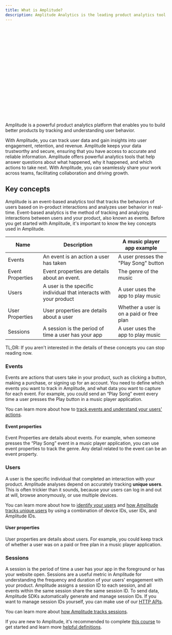 ```yaml
---
title: What is Amplitude?
description: Amplitude Analytics is the leading product analytics tool. It helps you gather and democratize data about how users engage with your apps.
---
```

<script src="https://fast.wistia.com/embed/medias/g704qzqk6e.jsonp" async></script><script src="https://fast.wistia.com/assets/external/E-v1.js" async></script><div class="wistia_responsive_padding" style="padding:56.25% 0 0 0;position:relative;"><div class="wistia_responsive_wrapper" style="height:100%;left:0;position:absolute;top:0;width:100%;"><div class="wistia_embed wistia_async_g704qzqk6e videoFoam=true" style="height:100%;position:relative;width:100%"><div class="wistia_swatch" style="height:100%;left:0;opacity:0;overflow:hidden;position:absolute;top:0;transition:opacity 200ms;width:100%;"><img src="https://fast.wistia.com/embed/medias/g704qzqk6e/swatch" style="filter:blur(5px);height:100%;object-fit:contain;width:100%;" alt="" aria-hidden="true" onload="this.parentNode.style.opacity=1;" /></div></div></div></div>

Amplitude is a powerful product analytics platform that enables you to build better products by tracking and understanding user behavior. 

With Amplitude, you can track user data and gain insights into user engagement, retention, and revenue. Amplitude keeps your data trustworthy and secure, ensuring that you have access to accurate and reliable information. Amplitude offers powerful analytics tools that help answer questions about what happened, why it happened, and which actions to take next. With Amplitude, you can seamlessly share your work across teams, facilitating collaboration and driving growth.

## Key concepts

Amplitude is an event-based analytics tool that tracks the behaviors of users based on in-product interactions and analyzes user behavior in real-time. Event-based analytics is the method of tracking and analyzing interactions between users and your product, also known as events. Before you get started with Amplitude, it's important to know the key concepts used in Amplitude. 

|Name|Description|A music player app example|
|---|-----------|-----------|
|Events|An event is an action a user has taken|A user presses the "Play Song" button|
|Event Properties|Event properties are details about an event.|The genre of the music|
|Users|A user is the specific individual that interacts with your product|A user uses the app to play music|
|User Properties|User properties are details about a user|Whether a user is on a paid or free plan|
|Sessions|A session is the period of time a user has your app|A user uses the app to play music|

TL;DR: If you aren't interested in the details of these concepts you can stop reading now. 

### Events

Events are actions that users take in your product, such as clicking a button, making a purchase, or signing up for an account. You need to define which events you want to track in Amplitude, and what data you want to capture for each event. For example, you could send an “Play Song” event every time a user presses the Play button in a music player application.

You can learn more about how to [track events and understand your users' actions](https://help.amplitude.com/hc/en-us/articles/206404698).

#### Event properties

Event Properties are details about events. For example, when someone presses the “Play Song” event in a music player application, you can use event properties to track the genre. Any detail related to the event can be an event property.

### Users

A user is the specific individual that completed an interaction with your product. Amplitude analyses depend on accurately tracking **unique users**. This is often trickier than it sounds, because your users can log in and out at will, browse anonymously, or use multiple devices. 

You can learn more about how to [identify your users](https://help.amplitude.com/hc/en-us/articles/206404628) and [how Amplitude tracks unique users](https://help.amplitude.com/hc/en-us/articles/115003135607-Track-unique-users-in-Amplitude) by using a combination of device IDs, user IDs, and Amplitude IDs.

#### User properties

User properties are details about users. For example, you could keep track of whether a user was on a paid or free plan in a music player application.

### Sessions

A session is the period of time a user has your app in the foreground or has your website open. Sessions are a useful metric in Amplitude for understanding the frequency and duration of your users' engagement with your product. Amplitude assigns a session ID to each session, and all events within the same session share the same session ID. To send data, Amplitude SDKs automatically generate and manage session IDs. If you want to manage session IDs yourself, you can make use of our [HTTP APIs](https://www.docs.developers.amplitude.com/analytics/apis/http-v2-api/). 

You can learn more about [how Amplitude tracks sessions](https://help.amplitude.com/hc/en-us/articles/115002323627-Tracking-Sessions).

If you are new to Amplitude, it's recommended to complete [this course](https://academy.amplitude.com/path/getting-started-with-amplitude-analytics-learning-path) to get started and learn more [helpful definitions](https://help.amplitude.com/hc/en-us/articles/204620508-Helpful-definitions).
